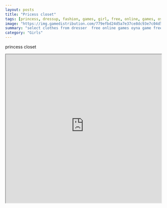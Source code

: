 ```yaml
---
layout: posts
title: "Pricess closet"
tags: [princess, dressup, fashion, games, girl, free, online, games, oyna, game, free, games, play, play, games]
image: "https://img.gamedistribution.com/779efbd24d5a7e37ce8dc93e7c04d572.jpg"
summary: "select clothes from dresser  free online games oyna game free games play play games"
category: "Girls"
---
```


princess closet

<iframe width="100%" height="480px;" src="https://flash.gamedistribution.com?game=779efbd24d5a7e37ce8dc93e7c04d572"></iframe>